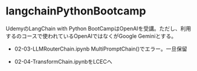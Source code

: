 # langchainPythonBootcamp
UdemyのLangChain with Python BootCampはOpenAIを受講。ただし、利用するのコースで使われているOpenAIではなくがGoogle Geminiとする。

- 02-03-LLMRouterChain.ipynb
  MultiPromptChain()でエラー。一旦保留

- 02-04-TransformChain.ipynbをLCECへ
  
